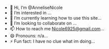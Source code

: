 - 👋 Hi, I’m @AnneliseNicole
- 👀 I’m interested in ...
- 🌱 I’m currently learning how to use this site...
- 💞️ I’m looking to collaborate on ...
- 📫 How to reach me Nicole6925@gmail.com...
- 😄 Pronouns: n/a...
- ⚡ Fun fact: I have no clue what im doing...

<!---
AnneliseNicole/AnneliseNicole is a ✨ special ✨ repository because its `README.md` (this file) appears on your GitHub profile.
You can click the Preview link to take a look at your changes.
--->

